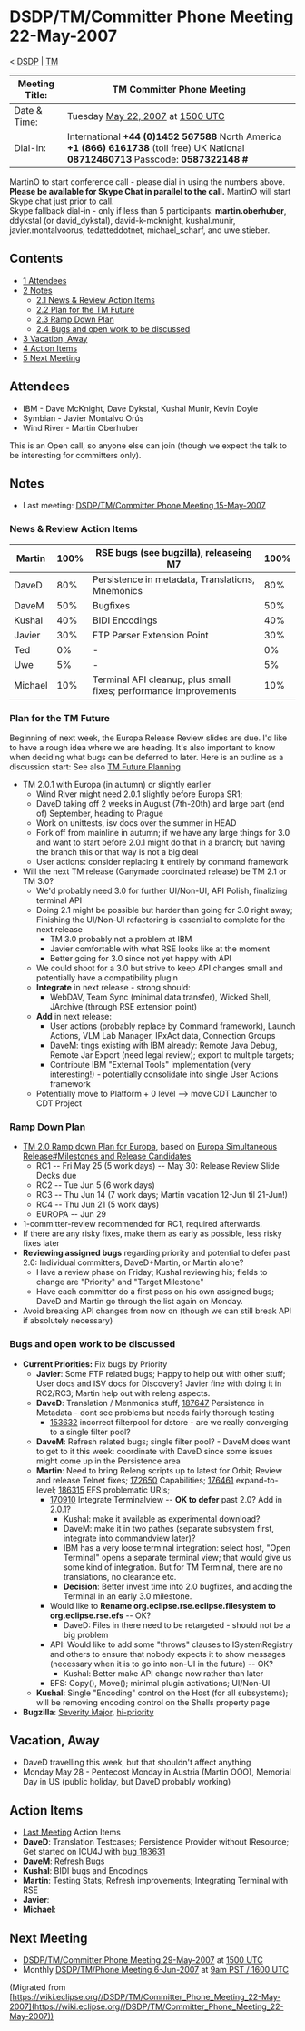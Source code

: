 

DSDP/TM/Committer Phone Meeting 22-May-2007
===========================================

< [DSDP](./DSDP "DSDP")‎ | [TM](./TM "DSDP/TM")

| Meeting Title: | **TM Committer Phone Meeting** |
| --- | --- |
| Date & Time: | Tuesday [May 22, 2007](./index.php?title=May_22,_2007&action=edit&redlink=1 "May 22, 2007 (page does not exist)") at [1500 UTC](http://www.timeanddate.com/worldclock/meetingdetails.html?year=2007&month=5&day=22&hour=15&min=00&sec=0&p1=224&p2=159&p3=250&p4=136&p5=223&iv=1800) |
| Dial-in: | International **+44 (0)1452 567588**   North America **+1 (866) 6161738** (toll free)   UK National **08712460713**   Passcode: **0587322148 #** |

MartinO to start conference call - please dial in using the numbers above.  
**Please be available for Skype Chat in parallel to the call.** MartinO will start Skype chat just prior to call.  
Skype fallback dial-in - only if less than 5 participants: **martin.oberhuber**, ddykstal (or david\_dykstal), david-k-mcknight, kushal.munir, javier.montalvoorus, tedatteddotnet, michael\_scharf, and uwe.stieber.  

Contents
--------

*   [1 Attendees](#Attendees)
*   [2 Notes](#Notes)
    *   [2.1 News & Review Action Items](#News-.26-Review-Action-Items)
    *   [2.2 Plan for the TM Future](#Plan-for-the-TM-Future)
    *   [2.3 Ramp Down Plan](#Ramp-Down-Plan)
    *   [2.4 Bugs and open work to be discussed](#Bugs-and-open-work-to-be-discussed)
*   [3 Vacation, Away](#Vacation.2C-Away)
*   [4 Action Items](#Action-Items)
*   [5 Next Meeting](#Next-Meeting)

Attendees
---------

*   IBM - Dave McKnight, Dave Dykstal, Kushal Munir, Kevin Doyle
*   Symbian - Javier Montalvo Orús
*   Wind River - Martin Oberhuber

This is an Open call, so anyone else can join (though we expect the talk to be interesting for committers only).

Notes
-----

*   Last meeting: [DSDP/TM/Committer Phone Meeting 15-May-2007](./Committer_Phone_Meeting_15-May-2007 "DSDP/TM/Committer Phone Meeting 15-May-2007")

### News & Review Action Items

| Martin | 100% | RSE bugs (see bugzilla), releaseing M7 | 100% |
| --- | --- | --- | --- |
| DaveD | 80% | Persistence in metadata, Translations, Mnemonics | 80% |
| DaveM | 50% | Bugfixes | 50% |
| Kushal | 40% | BIDI Encodings | 40% |
| Javier | 30% | FTP Parser Extension Point | 30% |
| Ted | 0% | - | 0% |
| Uwe | 5% | - | 5% |
| Michael | 10% | Terminal API cleanup, plus small fixes; performance improvements | 10% |

### Plan for the TM Future

Beginning of next week, the Europa Release Review slides are due. I'd like to have a rough idea where we are heading. It's also important to know when deciding what bugs can be deferred to later. Here is an outline as a discussion start: See also [TM Future Planning](./TM_Future_Planning "TM Future Planning")

*   TM 2.0.1 with Europa (in autumn) or slightly earlier
    *   Wind River might need 2.0.1 slightly before Europa SR1;
    *   DaveD taking off 2 weeks in August (7th-20th) and large part (end of) September, heading to Prague
    *   Work on unittests, isv docs over the summer in HEAD
    *   Fork off from mainline in autumn; if we have any large things for 3.0 and want to start before 2.0.1 might do that in a branch; but having the branch this or that way is not a big deal
    *   User actions: consider replacing it entirely by command framework
*   Will the next TM release (Ganymade coordinated release) be TM 2.1 or TM 3.0?
    *   We'd probably need 3.0 for further UI/Non-UI, API Polish, finalizing terminal API
    *   Doing 2.1 might be possible but harder than going for 3.0 right away; Finishing the UI/Non-UI refactoring is essential to complete for the next release
        *   TM 3.0 probably not a problem at IBM
        *   Javier comfortable with what RSE looks like at the moment
        *   Better going for 3.0 since not yet happy with API
    *   We could shoot for a 3.0 but strive to keep API changes small and potentially have a compatibility plugin
    *   **Integrate** in next release - strong should:
        *   WebDAV, Team Sync (minimal data transfer), Wicked Shell, JArchive (through RSE extension point)
    *   **Add** in next release:
        *   User actions (probably replace by Command framework), Launch Actions, VLM Lab Manager, IPxAct data, Connection Groups
        *   DaveM: tings existing with IBM already: Remote Java Debug, Remote Jar Export (need legal review); export to multiple targets;
        *   Contribute IBM "External Tools" implementation (very interesting!) - potentially consolidate into single User Actions framework
    *   Potentially move to Platform + 0 level --> move CDT Launcher to CDT Project

### Ramp Down Plan

*   [TM 2.0 Ramp down Plan for Europa](./TM_2.0_Ramp_down_Plan_for_Europa "TM 2.0 Ramp down Plan for Europa"), based on [Europa Simultaneous Release#Milestones and Release Candidates](./Europa_Simultaneous_Release#Milestones_and_Release_Candidates "Europa Simultaneous Release")
    *   RC1 -- Fri May 25 (5 work days) -- May 30: Release Review Slide Decks due
    *   RC2 -- Tue Jun 5 (6 work days)
    *   RC3 -- Thu Jun 14 (7 work days; Martin vacation 12-Jun til 21-Jun!)
    *   RC4 -- Thu Jun 21 (5 work days)
    *   EUROPA -- Jun 29
*   1-committer-review recommended for RC1, required afterwards.
*   If there are any risky fixes, make them as early as possible, less risky fixes later
*   **Reviewing assigned bugs** regarding priority and potential to defer past 2.0: Individual committers, DaveD+Martin, or Martin alone?
    *   Have a review phase on Friday; Kushal reviewing his; fields to change are "Priority" and "Target Milestone"
    *   Have each committer do a first pass on his own assigned bugs; DaveD and Martin go through the list again on Monday.
*   Avoid breaking API changes from now on (though we can still break API if absolutely necessary)

### Bugs and open work to be discussed

*   **Current Priorities:** Fix bugs by Priority
    *   **Javier**: Some FTP related bugs; Happy to help out with other stuff; User docs and ISV docs for Discovery? Javier fine with doing it in RC2/RC3; Martin help out with releng aspects.
    *   **DaveD**: Translation / Menmonics stuff, [187647](https://bugs.eclipse.org/bugs/show_bug.cgi?id=187647) Persistence in Metadata - dont see problems but needs fairly thorough testing
        *   [153632](https://bugs.eclipse.org/bugs/show_bug.cgi?id=153632) incorrect filterpool for dstore - are we really converging to a single filter pool?
    *   **DaveM**: Refresh related bugs; single filter pool? - DaveM does want to get to it this week: coordinate with DaveD since some issues might come up in the Persistence area
    *   **Martin**: Need to bring Releng scripts up to latest for Orbit; Review and release Telnet fixes; [172650](https://bugs.eclipse.org/bugs/show_bug.cgi?id=172650) Capabilities; [176461](https://bugs.eclipse.org/bugs/show_bug.cgi?id=176461) expand-to-level; [186315](https://bugs.eclipse.org/bugs/show_bug.cgi?id=186315) EFS problematic URIs;
        *   [170910](https://bugs.eclipse.org/bugs/show_bug.cgi?id=170910) Integrate Terminalview -- **OK to defer** past 2.0? Add in 2.0.1?
            *   Kushal: make it available as experimental download?
            *   DaveM: make it in two pathes (separate subsystem first, integrate into commandview later)?
            *   IBM has a very loose terminal integration: select host, "Open Terminal" opens a separate terminal view; that would give us some kind of integration. But for TM Terminal, there are no translations, no clearance etc.
            *   **Decision**: Better invest time into 2.0 bugfixes, and adding the Terminal in an early 3.0 milestone.
        *   Would like to **Rename org.eclipse.rse.eclipse.filesystem to org.eclipse.rse.efs** \-\- OK?
            *   DaveD: Files in there need to be retargeted - should not be a big problem
        *   API: Would like to add some "throws" clauses to ISystemRegistry and others to ensure that nobody expects it to show messages (necessary when it is to go into non-UI in the future) -- OK?
            *   Kushal: Better make API change now rather than later
        *   EFS: Copy(), Move(); minimal plugin activations; UI/Non-UI
    *   **Kushal**: Single "Encoding" control on the Host (for all subsystems); will be removing encoding control on the Shells property page
*   **Bugzilla**: [Severity Major](https://bugs.eclipse.org/bugs/buglist.cgi?query_format=advanced&classification=DSDP&product=Target+Management&bug_status=UNCONFIRMED&bug_status=NEW&bug_status=ASSIGNED&bug_status=REOPENED&bug_severity=blocker&bug_severity=critical&bug_severity=major&cmdtype=doit), [hi-priority](https://bugs.eclipse.org/bugs/buglist.cgi?query_format=advanced&classification=DSDP&product=Target+Management&bug_status=UNCONFIRMED&bug_status=NEW&bug_status=ASSIGNED&bug_status=REOPENED&cmdtype=doit&field0-0-0=priority&type0-0-0=regexp&value0-0-0=P%5B12%5D&field0-0-1=bug_severity&type0-0-1=regexp&value0-0-1=blocker%7Ccritical%7Cmajor)

Vacation, Away
--------------

*   DaveD travelling this week, but that shouldn't affect anything
*   Monday May 28 - Pentecost Monday in Austria (Martin OOO), Memorial Day in US (public holiday, but DaveD probably working)

Action Items
------------

*   [Last Meeting](./Committer_Phone_Meeting_15-May-2007#Action_Items "DSDP/TM/Committer Phone Meeting 15-May-2007") Action Items
*   **DaveD**: Translation Testcases; Persistence Provider without IResource; Get started on ICU4J with [bug 183631](https://bugs.eclipse.org/bugs/show_bug.cgi?id=183631)
*   **DaveM**: Refresh Bugs
*   **Kushal**: BIDI bugs and Encodings
*   **Martin**: Testing Stats; Refresh improvements; Integrating Terminal with RSE
*   **Javier**:
*   **Michael**:

Next Meeting
------------

*   [DSDP/TM/Committer Phone Meeting 29-May-2007](./Committer_Phone_Meeting_29-May-2007 "DSDP/TM/Committer Phone Meeting 29-May-2007") at [1500 UTC](http://www.timeanddate.com/worldclock/meetingdetails.html?year=2007&month=5&day=29&hour=15&min=00&sec=0&p1=224&p2=159&p3=250&p4=136&p5=223&iv=1800)
*   Monthly [DSDP/TM/Phone Meeting 6-Jun-2007](./Phone_Meeting_6-Jun-2007 "DSDP/TM/Phone Meeting 6-Jun-2007") at [9am PST / 1600 UTC](http://www.timeanddate.com/worldclock/fixedtime.html?month=6&day=6&year=2007&hour=16&min=00&sec=0&p1=0)


(Migrated from [https://wiki.eclipse.org//DSDP/TM/Committer_Phone_Meeting_22-May-2007](https://wiki.eclipse.org//DSDP/TM/Committer_Phone_Meeting_22-May-2007))